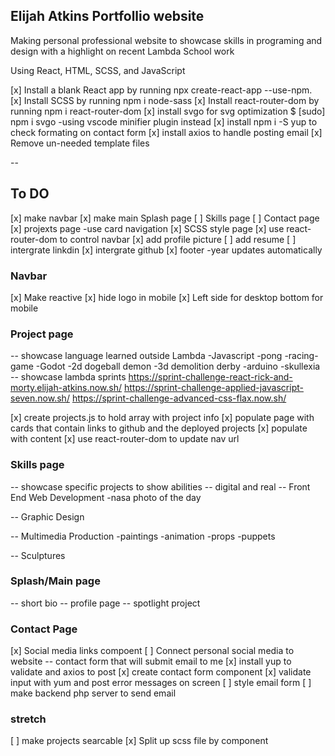 ## Elijah Atkins Portfollio website
Making personal professional website to showcase skills
in programing and design with a highlight on recent 
Lambda School work

Using React, HTML, SCSS, and JavaScript

[x] Install a blank React app by running npx create-react-app <app-name> --use-npm.
[x] Install SCSS by running npm i node-sass
[x] Install react-router-dom by running npm i react-router-dom
[x] install svgo for svg optimization $ [sudo] npm i svgo
    -using vscode minifier plugin instead
[x] install npm i -S yup to check formating on contact form
[x] install axios to handle posting email
[x] Remove un-needed template files

--
## To DO

[x] make navbar
[x] make main Splash page 
[ ] Skills page
[ ] Contact page
[x] projexts page -use card navigation
[x] SCSS style page
[x] use react-router-dom to control navbar
[x] add profile picture
[ ] add resume 
[ ] intergrate linkdin
[x] intergrate github
[x] footer -year updates automatically

### Navbar

[x] Make reactive
[x] hide logo in mobile
[x] Left side for desktop bottom for mobile


### Project page
-- showcase language learned outside Lambda
    -Javascript
        -pong
        -racing-game
    -Godot
        -2d dogeball demon
        -3d demolition derby
    -arduino
        -skullexia
-- showcase lambda sprints
        https://sprint-challenge-react-rick-and-morty.elijah-atkins.now.sh/
        https://sprint-challenge-applied-javascript-seven.now.sh/
        https://sprint-challenge-advanced-css-flax.now.sh/

[x] create projects.js to hold array with project info
[x] populate page with cards that contain links to github and the deployed projects
[x] populate with content
[x] use react-router-dom to update nav url

### Skills page

-- showcase specific projects to show abilities
-- digital and real
-- Front End Web Development
    -nasa photo of the day
    
-- Graphic Design 

-- Multimedia Production
    -paintings 
    -animation
    -props 
    -puppets

-- Sculptures

### Splash/Main page

-- short bio
-- profile page
-- spotlight project

### Contact Page

[x] Social media links compoent
[ ] Connect personal social media to website
-- contact form that will submit email to me
[x] install yup to validate and axios to post
[x] create contact form component
[x] validate input with yum and post error messages on screen
[ ] style email form
[ ] make backend php server to send email

### stretch

[ ] make projects searcable
[x] Split up scss file by component



